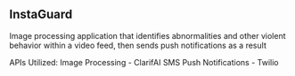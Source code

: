 ## InstaGuard
Image processing application that identifies abnormalities and other violent behavior within a video feed, then sends push notifications as a result

APIs Utilized:
Image Processing - ClarifAI
SMS Push Notifications - Twilio
